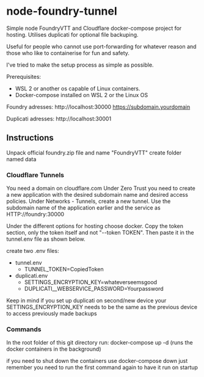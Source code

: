 # node-foundry-tunnel
 Simple node FoundryVTT and Cloudflare docker-compose project for hosting. 
 Utilises duplicati for optional file backuping.

 Useful for people who cannot use port-forwarding for whatever reason and those who like to containerise for fun and safety.

 I've tried to make the setup process as simple as possible. 

 Prerequisites:
 - WSL 2 or another os capable of Linux containers.
 - Docker-compose installed on WSL 2 or the Linux OS

Foundry adresses: 
http://localhost:30000
https://subdomain.yourdomain

Duplicati adresses:
http://localhost:30001


## Instructions
Unpack official foundry.zip file and name "FoundryVTT"
create folder named data

### Cloudflare Tunnels

You need a domain on cloudflare.com
Under Zero Trust you need to create a new application with the desired subdomain name and desired access policies.
Under Networks - Tunnels, create a new tunnel. Use the subdomain name of the application earlier and the service as HTTP://foundry:30000

Under the different options for hosting choose docker. Copy the token section, only the token itself and not "--token TOKEN". Then paste it in the tunnel.env file as shown below.

create two .env files:
- tunnel.env 
    - TUNNEL_TOKEN=CopiedToken
- duplicati.env
    - SETTINGS_ENCRYPTION_KEY=whateverseemsgood
    - DUPLICATI__WEBSERVICE_PASSWORD=Yourpassword

Keep in mind if you set up duplicati on second/new device your SETTINGS_ENCRYPTION_KEY needs to be the same as the previous device to access previously made backups


### Commands

In the root folder of this git directory run:
docker-compose up -d (runs the docker containers in the background)

if you need to shut down the containers use
docker-compose down
just remember you need to run the first command again to have it run on startup
